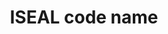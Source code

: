 ---
title: 'ISEAL code name'
field: 'is.identifier.code'
slug: 'global-iseal-code-name'
description: 'Associated ISEAL code(s) of practice'
comment: 'select from control list'
required: False
vocabulary: 'vocabulary.txt'
module: 'Scope'
cluster: 'Global'
policy: 'Controlled value. Multi select from control list.'
---